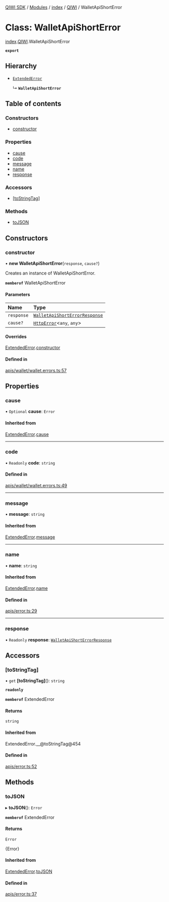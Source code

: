 [QIWI SDK](../README.md) / [Modules](../modules.md) / [index](../modules/index.md) / [QIWI](../modules/index.QIWI.md) / WalletApiShortError

# Class: WalletApiShortError

[index](../modules/index.md).[QIWI](../modules/index.QIWI.md).WalletApiShortError

**`export`**

## Hierarchy

- [`ExtendedError`](index._internal_.ExtendedError.md)

  ↳ **`WalletApiShortError`**

## Table of contents

### Constructors

- [constructor](index.QIWI.WalletApiShortError.md#constructor)

### Properties

- [cause](index.QIWI.WalletApiShortError.md#cause)
- [code](index.QIWI.WalletApiShortError.md#code)
- [message](index.QIWI.WalletApiShortError.md#message)
- [name](index.QIWI.WalletApiShortError.md#name)
- [response](index.QIWI.WalletApiShortError.md#response)

### Accessors

- [[toStringTag]](index.QIWI.WalletApiShortError.md#[tostringtag])

### Methods

- [toJSON](index.QIWI.WalletApiShortError.md#tojson)

## Constructors

### constructor

• **new WalletApiShortError**(`response`, `cause?`)

Creates an instance of WalletApiShortError.

**`memberof`** WalletApiShortError

#### Parameters

| Name | Type |
| :------ | :------ |
| `response` | [`WalletApiShortErrorResponse`](../modules/index.QIWI.md#walletapishorterrorresponse) |
| `cause?` | [`HttpError`](index.QIWI.HttpError.md)<`any`, `any`\> |

#### Overrides

[ExtendedError](index._internal_.ExtendedError.md).[constructor](index._internal_.ExtendedError.md#constructor)

#### Defined in

[apis/wallet/wallet.errors.ts:57](https://github.com/AlexXanderGrib/node-qiwi-sdk/blob/05e2fb8/src/apis/wallet/wallet.errors.ts#L57)

## Properties

### cause

• `Optional` **cause**: `Error`

#### Inherited from

[ExtendedError](index._internal_.ExtendedError.md).[cause](index._internal_.ExtendedError.md#cause)

___

### code

• `Readonly` **code**: `string`

#### Defined in

[apis/wallet/wallet.errors.ts:49](https://github.com/AlexXanderGrib/node-qiwi-sdk/blob/05e2fb8/src/apis/wallet/wallet.errors.ts#L49)

___

### message

• **message**: `string`

#### Inherited from

[ExtendedError](index._internal_.ExtendedError.md).[message](index._internal_.ExtendedError.md#message)

___

### name

• **name**: `string`

#### Inherited from

[ExtendedError](index._internal_.ExtendedError.md).[name](index._internal_.ExtendedError.md#name)

#### Defined in

[apis/error.ts:29](https://github.com/AlexXanderGrib/node-qiwi-sdk/blob/05e2fb8/src/apis/error.ts#L29)

___

### response

• `Readonly` **response**: [`WalletApiShortErrorResponse`](../modules/index.QIWI.md#walletapishorterrorresponse)

## Accessors

### [toStringTag]

• `get` **[toStringTag]**(): `string`

**`readonly`**

**`memberof`** ExtendedError

#### Returns

`string`

#### Inherited from

ExtendedError.\_\_@toStringTag@454

#### Defined in

[apis/error.ts:52](https://github.com/AlexXanderGrib/node-qiwi-sdk/blob/05e2fb8/src/apis/error.ts#L52)

## Methods

### toJSON

▸ **toJSON**(): `Error`

**`memberof`** ExtendedError

#### Returns

`Error`

{Error}

#### Inherited from

[ExtendedError](index._internal_.ExtendedError.md).[toJSON](index._internal_.ExtendedError.md#tojson)

#### Defined in

[apis/error.ts:37](https://github.com/AlexXanderGrib/node-qiwi-sdk/blob/05e2fb8/src/apis/error.ts#L37)
